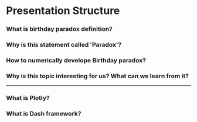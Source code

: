 
# Presentation Structure

### What is birthday paradox definition?

### Why is this statement called 'Paradox'?

### How to numerically develope Birthday paradox?

### Why is this topic interesting for us? What can we learn from it?

***

### What is Plotly?

### What is Dash framework?




